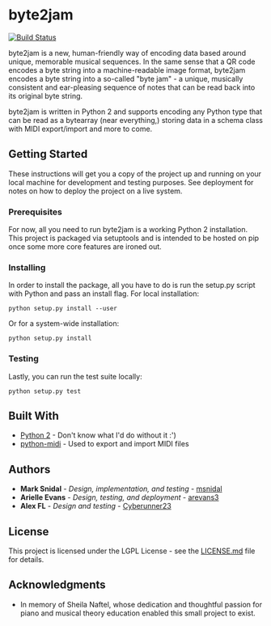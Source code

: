 # byte2jam

[![Build Status](https://travis-ci.org/msnidal/byte2jam.svg?branch=master)](https://travis-ci.org/msnidal/byte2jam)

byte2jam is a new, human-friendly way of encoding data based around unique,
memorable musical sequences. In the same sense that a QR code encodes a byte
string into a machine-readable image format, byte2jam encodes a byte string
into a so-called "byte jam" - a unique, musically consistent and ear-pleasing
sequence of notes that can be read back into its original byte string. 

byte2jam is written in Python 2 and supports encoding any Python type that can
be read as a bytearray (near everything,) storing data in a schema class with
MIDI export/import and more to come.

## Getting Started

These instructions will get you a copy of the project up and running on your
local machine for development and testing purposes. See deployment for notes on
how to deploy the project on a live system.

### Prerequisites

For now, all you need to run byte2jam is a working Python 2 installation. This
project is packaged via setuptools and is intended to be hosted on pip once some
more core features are ironed out.

### Installing

In order to install the package, all you have to do is run the setup.py script
with Python and pass an install flag. For local installation:

```
python setup.py install --user
```

Or for a system-wide installation:

```
python setup.py install
```

### Testing

Lastly, you can run the test suite locally:

```
python setup.py test
```

## Built With

* [Python 2](https://www.python.org/) - Don't know what I'd do without it :')
* [python-midi](https://pypi.python.org/pypi/midi) - Used to export and import MIDI files

## Authors

* **Mark Snidal** - *Design, implementation, and testing* - [msnidal](https://github.com/msnidal)
* **Arielle Evans** - *Design, testing, and deployment* - [arevans3](https://github.com/arevans3)
* **Alex FL** - *Design and testing* - [Cyberunner23](https://github.com/Cyberunner23)

## License

This project is licensed under the LGPL License - see the [LICENSE.md](LICENSE.md) file for details.

## Acknowledgments

* In memory of Sheila Naftel, whose dedication and thoughtful passion for piano
  and musical theory education enabled this small project to exist.
